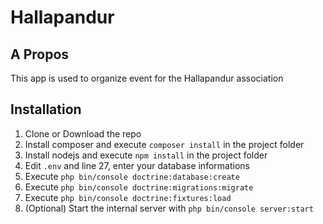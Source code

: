 # Hallapandur

## A Propos

This app is used to organize event for the Hallapandur association
## Installation
1. Clone or Download the repo
2. Install composer and execute `composer install` in the project folder
3. Install nodejs and execute `npm install` in the project folder
4. Edit `.env` and line 27, enter your database informations
5. Execute `php bin/console doctrine:database:create`
6. Execute `php bin/console doctrine:migrations:migrate`
7. Execute `php bin/console doctrine:fixtures:load`
8. (Optional) Start the internal server with `php bin/console server:start`